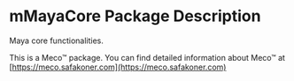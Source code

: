 # mMayaCore Package Description

Maya core functionalities.

This is a Meco™ package. You can find detailed information about Meco™ at
[https://meco.safakoner.com](https://meco.safakoner.com)
